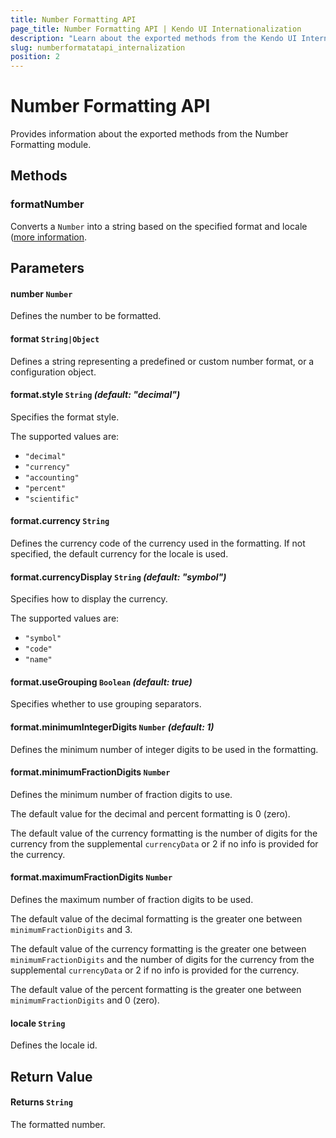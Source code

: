 ```yaml
---
title: Number Formatting API
page_title: Number Formatting API | Kendo UI Internationalization
description: "Learn about the exported methods from the Kendo UI Internationalization Number Formatting module."
slug: numberformatatapi_internalization
position: 2
---
```


# Number Formatting API

Provides information about the exported methods from the Number Formatting module.

## Methods

### formatNumber

Converts a `Number` into a string based on the specified format and locale ([more information](https://github.com/telerik/kendo-intl/blob/master/docs/num-formatting/index.md).

## Parameters

#### number `Number`

Defines the number to be formatted.

#### format `String|Object`

Defines a string representing a predefined or custom number format, or a configuration object.

#### format.style `String` *(default: "decimal")*

Specifies the format style.

The supported values are:
* `"decimal"`
* `"currency"`
* `"accounting"`
* `"percent"`
* `"scientific"`

#### format.currency `String`

Defines the currency code of the currency used in the formatting. If not specified, the default currency for the locale is used.

#### format.currencyDisplay `String` *(default: "symbol")*

Specifies how to display the currency.

The supported values are:
* `"symbol"`
* `"code"`
* `"name"`

#### format.useGrouping `Boolean` *(default: true)*

Specifies whether to use grouping separators.

#### format.minimumIntegerDigits `Number` *(default: 1)*

Defines the minimum number of integer digits to be used in the formatting.

#### format.minimumFractionDigits `Number`

Defines the minimum number of fraction digits to use.

The default value for the decimal and percent formatting is 0 (zero).

The default value of the currency formatting is the number of digits for the currency from the supplemental `currencyData` or 2 if no info is provided for the currency.

#### format.maximumFractionDigits `Number`

Defines the maximum number of fraction digits to be used.

The default value of the decimal formatting is the greater one between `minimumFractionDigits` and 3.

The default value of the currency formatting is the greater one between `minimumFractionDigits` and the number of digits for the currency from the supplemental  `currencyData` or 2 if no info is provided for the currency.

The default value of the percent formatting is the greater one between `minimumFractionDigits` and 0 (zero).

#### locale `String`

Defines the locale id.

## Return Value

#### Returns `String`

The formatted number.
